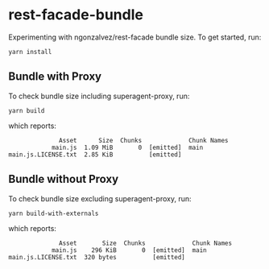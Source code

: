 # rest-facade-bundle

Experimenting with ngonzalvez/rest-facade bundle size. To get started, run:

```
yarn install
```

## Bundle with Proxy

To check bundle size including superagent-proxy, run:

```
yarn build
```

which reports:

```
              Asset      Size  Chunks             Chunk Names
            main.js  1.09 MiB       0  [emitted]  main
main.js.LICENSE.txt  2.85 KiB          [emitted]
```

## Bundle without Proxy

To check bundle size excluding superagent-proxy, run:

```
yarn build-with-externals
```

which reports:

```
              Asset       Size  Chunks             Chunk Names
            main.js    296 KiB       0  [emitted]  main
main.js.LICENSE.txt  320 bytes          [emitted]
```
